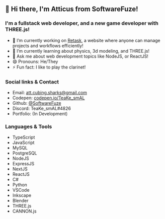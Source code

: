 ## 👋 Hi there, I'm Atticus from SoftwareFuze!

### I'm a fullstack web developer, and a new game developer with THREE.js!
- 🔭  I’m currently working on [Retask](https://github.com/Softwarefuze/Retask), a website where anyone can manage projects and workflows efficiently!
- 🌱  I’m currently learning about physics, 3d modeling, and THREE.js!
- 💬  Ask me about web development topics like NodeJS, or ReactJS!
- 😄  Pronouns: He/They
- ⚡  Fun fact: I like to play the clarinet!

### Social links & Contact
- Email: [att.cubing.sharks@gmail.com](mailto:att.cubing.sharks@gmail.com)
- Codepen: [codepen.io/TeaKe_smAL](https://codepen.io/TeaKe_smAL)
- Github: [@SoftwareFuze](https://github.com/SoftwareFuze)
- Discord: TeaKe_smAL#4826
- Portfolio: (In Development)

### Languages & Tools
- TypeScript
- JavaScript
- MySQL
- PostgreSQL
- NodeJS
- ExpressJS
- NextJS
- ReactJS
- C#
- Python
- VSCode
- Inkscape
- Blender
- THREE.js
- CANNON.js
